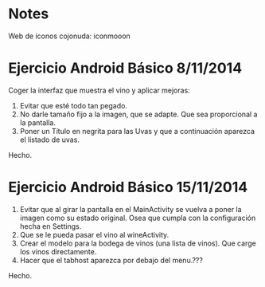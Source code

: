 # Notes

Web de iconos cojonuda:
iconmooon


# Ejercicio Android Básico 8/11/2014
Coger la interfaz que muestra el vino y aplicar mejoras:

1. Evitar que esté todo tan pegado.
2. No darle tamaño fijo a la imagen, que se adapte. Que sea proporcional a la pantalla.
3. Poner un Título en negrita para las Uvas y que a continuación aparezca el listado de uvas.

Hecho.

# Ejercicio Android Básico 15/11/2014

1. Evitar que al girar la pantalla en el MainActivity se vuelva a poner la imagen como su estado 
original. Osea que cumpla con la configuración hecha en Settings.
2. Que se le pueda pasar el vino al wineActivity.
3. Crear el modelo para la bodega de vinos (una lista de vinos). Que carge los vinos directamente.
4. Hacer que el tabhost aparezca por debajo del menu.???

Hecho.
